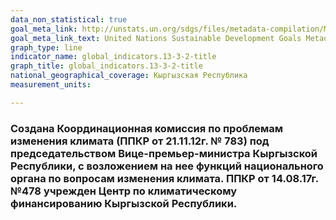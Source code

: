 ```yaml
---
data_non_statistical: true
goal_meta_link: http://unstats.un.org/sdgs/files/metadata-compilation/Metadata-Goal-13.pdf
goal_meta_link_text: United Nations Sustainable Development Goals Metadata (pdf 759kB)
graph_type: line
indicator_name: global_indicators.13-3-2-title
graph_title: global_indicators.13-3-2-title
national_geographical_coverage: Кыргызская Республика
measurement_units: 

---
```

### Создана Координационная комиссия по проблемам изменения климата (ППКР от 21.11.12г. № 783) под председательством Вице-премьер-министра Кыргызской Республики, с возложением на нее функций национального органа по вопросам изменения климата. ППКР от 14.08.17г. №478 учрежден Центр по климатическому финансированию Кыргызской Республики.
